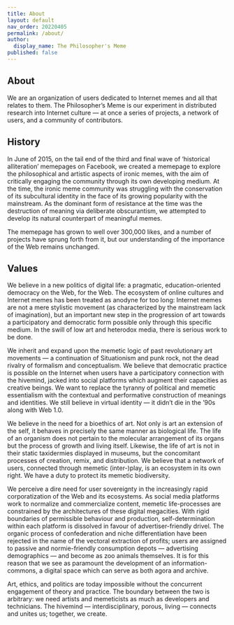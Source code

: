 ```yaml
---
title: About
layout: default
nav_order: 20220405
permalink: /about/
author:
  display_name: The Philosopher's Meme
published: false
---
```



## About
We are an organization of users dedicated to Internet memes and all that relates to them. The Philosopher’s Meme is our experiment in distributed research into Internet culture — at once a series of projects, a network of users, and a community of contributors.

## History

In June of 2015, on the tail end of the third and final wave of ‘historical alliteration’ memepages on Facebook, we created a memepage to explore the philosophical and artistic aspects of ironic memes, with the aim of critically engaging the community through its own developing medium. At the time, the ironic meme community was struggling with the conservation of its subcultural identity in the face of its growing popularity with the mainstream. As the dominant form of resistance at the time was the destruction of meaning via deliberate obscurantism, we attempted to develop its natural counterpart of meaningful memes.

The memepage has grown to well over 300,000 likes, and a number of projects have sprung forth from it, but our understanding of the importance of the Web remains unchanged.

## Values

We believe in a new politics of digital life: a pragmatic, education-oriented democracy on the Web, for the Web. The ecosystem of online cultures and Internet memes has been treated as anodyne for too long: Internet memes are not a mere stylistic movement (as characterized by the mainstream lack of imagination), but an important new step in the progression of art towards a participatory and democratic form possible only through this specific medium. In the swill of low art and heterodox media, there is serious work to be done.

We inherit and expand upon the memetic logic of past revolutionary art movements — a continuation of Situationism and punk rock, not the dead rivalry of formalism and conceptualism. We believe that democratic practice is possible on the Internet when users have a participatory connection with the hivemind, jacked into social platforms which augment their capacities as creative beings. We want to replace the tyranny of political and memetic essentialism with the contextual and performative construction of meanings and identities. We still believe in virtual identity — it didn’t die in the ’90s along with Web 1.0.

We believe in the need for a bioethics of art. Not only is art an extension of the self, it behaves in precisely the same manner as biological life. The life of an organism does not pertain to the molecular arrangement of its organs but the process of growth and living itself. Likewise, the life of art is not in their static taxidermies displayed in museums, but the concomitant processes of creation, remix, and distribution. We believe that a network of users, connected through memetic (inter-)play, is an ecosystem in its own right. We have a duty to protect its memetic biodiversity.

We perceive a dire need for user sovereignty in the increasingly rapid corporatization of the Web and its ecosystems. As social media platforms work to normalize and commercialize content, memetic life-processes are constrained by the architectures of these digital megacities. With rigid boundaries of permissible behaviour and production, self-determination within each platform is dissolved in favour of advertiser-friendly drivel. The organic process of confederation and niche differentiation have been rejected in the name of the vectoral extraction of profits; users are assigned to passive and normie-friendly consumption depots — advertising demographics — and become as zoo animals themselves. It is for this reason that we see as paramount the development of an information-commons, a digital space which can serve as both agora and archive.

Art, ethics, and politics are today impossible without the concurrent engagement of theory and practice. The boundary between the two is arbitrary: we need artists and memeticists as much as developers and technicians. The hivemind — interdisciplinary, porous, living — connects and unites us; together, we create.